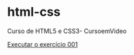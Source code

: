 # html-css
 Curso de HTML5 e CSS3- CursoemVideo

<a href="https://olarthur.github.io/html-css/exercicios/ex001/index.html">Executar o exercício 001</a>
